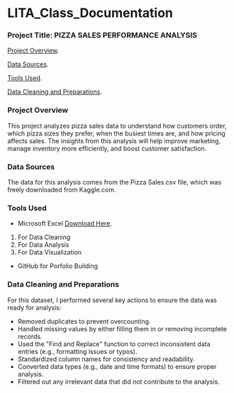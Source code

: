# LITA_Class_Documentation
### Project Title: PIZZA SALES PERFORMANCE ANALYSIS

[Project Overview](#project-overview).

[Data Sources](#data-sources).

[Tools Used](#tools-used).

[Data Cleaning and Preparations](#data-cleaning-and-preparations).


### Project Overview

This project analyzes pizza sales data to understand how customers order, which pizza sizes they prefer, when the busiest times are, and how pricing affects sales. The insights from this analysis will help improve marketing, manage inventory more efficiently, and boost customer satisfaction.

### Data Sources  

The data for this analysis comes from the Pizza Sales.csv file, which was freely downloaded from Kaggle.com.

### Tools Used

- Microsoft Excel [Download Here](https://www.mircosoft.com).

1. For Data Cleaning
2. For Data Analysis
3. For Data Visualization 

- GitHub for Porfolio Building

### Data Cleaning and Preparations

For this dataset, I performed several key actions to ensure the data was ready for analysis:

- Removed duplicates to prevent overcounting.
- Handled missing values by either filling them in or removing incomplete records.
- Used the "Find and Replace" function to correct inconsistent data entries (e.g., formatting issues or typos).
- Standardized column names for consistency and readability.
- Converted data types (e.g., date and time formats) to ensure proper analysis.
- Filtered out any irrelevant data that did not contribute to the analysis.
